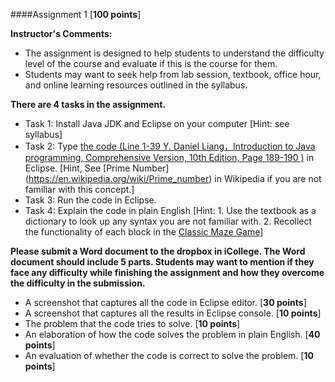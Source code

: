 ####Assignment 1 [**100 points**]

**Instructor's Comments:** 

+ The assignment is designed to help students to understand the difficulty level of the course and evaluate if this is the course for them.
+ Students may want to seek help from lab session, textbook, office hour, and online learning resources outlined in the syllabus.

**There are 4 tasks in the assignment.**

+ Task 1: Install Java JDK and Eclipse on your computer [Hint: see syllabus]
+ Task 2: Type [the code (Line 1-39 Y. Daniel Liang，Introduction to Java programming, Comprehensive Version, 10th Edition, Page 189-190 )](https://www.dropbox.com/s/mkp5mmcl12i6ic2/Code.pdf?dl=0) in Eclipse. [Hint, See [Prime Number] (https://en.wikipedia.org/wiki/Prime_number) in Wikipedia if you are not familiar with this concept.]
+ Task 3: Run the code in Eclipse.
+ Task 4: Explain the code in plain English [Hint: 1. Use the textbook as a dictionary to look up any syntax you are not familiar with. 2. Recollect the functionality of each block in the [Classic Maze Game](https://studio.code.org/hoc/1)]

**Please submit a Word document to the dropbox in iCollege. The Word document should include 5 parts. Students may want to mention if they face any difficulty while finishing the assignment and how they overcome the difficulty in the submission.**

+ A screenshot that captures all the code in Eclipse editor. [**30 points**]
+ A screenshot that captures all the results in Eclipse console. [**10 points**]
+ The problem that the code tries to solve. [**10 points**]
+ An elaboration of how the code solves the problem in plain English. [**40 points**]
+ An evaluation of whether the code is correct to solve the problem. [**10 points**]

